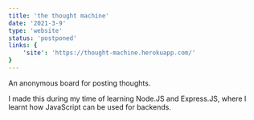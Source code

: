 ```yaml
---
title: 'the thought machine'
date: '2021-3-9'
type: 'website'
status: 'postponed'
links: {
    'site': 'https://thought-machine.herokuapp.com/'
}
---
```


An anonymous board for posting thoughts.

I made this during my time of learning Node.JS and Express.JS, where I learnt how JavaScript can be used for backends.